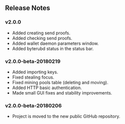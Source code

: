 ## Release Notes

### v2.0.0

- Added creating send proofs.
- Added checking send proofs.
- Added wallet daemon parameters window.
- Added byterubd status in the status bar.

### v2.0.0-beta-20180219

- Added importing keys.
- Fixed stealing focus.
- Fixed mining pools table (deleting and moving).
- Added HTTP basic authentication.
- Made small GUI fixes and stability improvements.

### v2.0.0-beta-20180206

- Project is moved to the new public GitHub repository.
